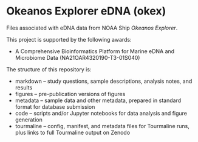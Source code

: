 # Okeanos Explorer eDNA (okex)

Files associated with eDNA data from NOAA Ship *Okeanos Explorer*.

This project is supported by the following awards:

* A Comprehensive Bioinformatics Platform for Marine eDNA and Microbiome Data (NA21OAR4320190-T3-01S040)

The structure of this repository is:

* markdown – study questions, sample descriptions, analysis notes, and results
* figures – pre-publication versions of figures
* metadata – sample data and other metadata, prepared in standard format for database submission
* code – scripts and/or Jupyter notebooks for data analysis and figure generation
* tourmaline – config, manifest, and metadata files for Tourmaline runs, plus links to full Tourmaline output on Zenodo
